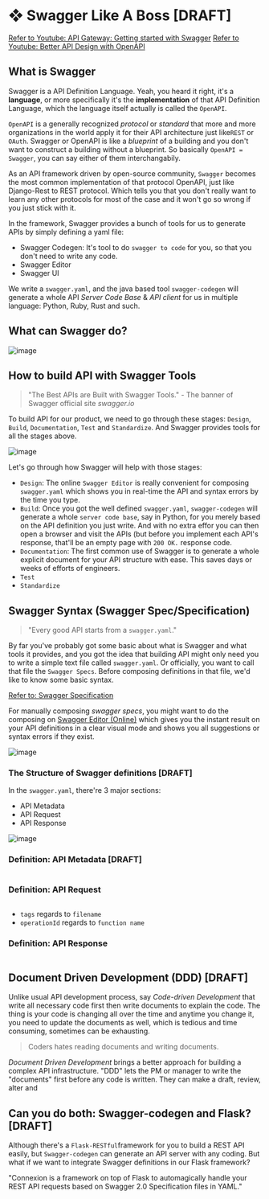 # ❖ Swagger Like A Boss [DRAFT]

[Refer to Youtube: API Gateway: Getting started with Swagger](https://www.youtube.com/watch?v=K4ftoyg31qs)
[Refer to Youtube: Better API Design with OpenAPI](https://www.youtube.com/watch?v=uBs6dfUgxcI)

## What is Swagger

Swagger is a API Definition Language. Yeah, you heard it right, it's a **language**, or more specifically it's the **implementation** of that API Definition Language, which the language itself actually is called the `OpenAPI`.

`OpenAPI` is a generally recognized _protocol_ or _standard_ that more and more organizations in the world apply it for their API architecture just like`REST` or `OAuth`. Swagger or OpenAPI is like a _blueprint_ of a building and you don't want to construct a building without a blueprint.
So basically `OpenAPI = Swagger`, you can say either of them interchangabily.

As an API framework driven by open-source community, `Swagger` becomes the most common implementation of that protocol OpenAPI, just like Django-Rest to REST protocol. Which tells you that you don't really want to learn any other protocols for most of the case and it won't go so wrong if you just stick with it.

In the framework, Swagger provides a bunch of tools for us to generate APIs by simply defining a yaml file:
- Swagger Codegen: It's tool to do `swagger to code` for you, so that you don't need to write any code.
- Swagger Editor
- Swagger UI

We write a `swagger.yaml`, and the java based tool `swagger-codegen` will generate a whole API _Server Code Base_ & _API client_ for us in multiple language: Python, Ruby, Rust and such.


## What can Swagger do?

![image](https://user-images.githubusercontent.com/14041622/56081887-a45f3200-5e44-11e9-9aa7-65605f281379.png)



## How to build API with Swagger Tools

> "The Best APIs are Built with Swagger Tools." - The banner of Swagger official site _swagger.io_

To build API for our product, we need to go through these stages: `Design`, `Build`, `Documentation`, `Test` and `Standardize`. And Swagger provides tools for all the stages above.

![image](https://user-images.githubusercontent.com/14041622/56080663-5ba07c80-5e36-11e9-9441-63ab0eee2d6f.png)

Let's go through how Swagger will help with those stages:
- `Design`: The online `Swagger Editor` is really convenient for composing `swagger.yaml` which shows you in real-time the API and syntax errors by the time you type.
- `Build`: Once you got the well defined `swagger.yaml`, `swagger-codegen` will generate a whole `server code base`, say in Python, for you merely based on the API definition you just write. And with no extra effor you can then open a browser and visit the APIs (but before you implement each API's response, that'll be an empty page with `200 OK.` response code.
- `Documentation`: The first common use of Swagger is to generate a whole explicit document for your API structure with ease. This saves days or weeks of efforts of engineers.
- `Test`
- `Standardize`


## Swagger Syntax (Swagger Spec/Specification)

> "Every good API starts from a `swagger.yaml`."

By far you've probably got some basic about what is Swagger and what tools it provides, and you got the idea that building API might only need you to write a simple text file called `swagger.yaml`. Or officially, you want to call that file the `Swagger Specs`.
Before composing definitions in that file, we'd like to know some basic syntax.

[Refer to: Swagger Specification](https://swagger.io/docs/specification/basic-structure/)

For manually composing _swagger specs_, you might want to do the composing on [Swagger Editor (Online)](https://editor.swagger.io/) which gives you the instant result on your API definitions in a clear visual mode and shows you all suggestions or syntax errors if they exist.

![image](https://user-images.githubusercontent.com/14041622/56007503-87731380-5d0b-11e9-982a-494e3aa3d87c.png)


### The Structure of Swagger definitions [DRAFT]

In the `swagger.yaml`, there're 3 major sections:
- API Metadata
- API Request
- API Response

![image](https://user-images.githubusercontent.com/14041622/56081492-95768080-5e40-11e9-9cca-bdb65f645f37.png)


### Definition: API Metadata [DRAFT]

```yaml


```


### Definition: API Request


```yaml


```

- `tags` regards to `filename`
- `operationId` regards to `function name`


### Definition: API Response


```yaml


```



## Document Driven Development (DDD) [DRAFT]

Unlike usual API development process, say _Code-driven Development_ that write all necessary code first then write documents to explain the code. The thing is your code is changing all over the time and anytime you change it, you need to update the documents as well, which is tedious and time consuming, sometimes can be exhausting.

> Coders hates reading documents and writing documents.

_Document Driven Development_ brings a better approach for building a complex API infrastructure.
"DDD" lets the PM or manager to write the "documents" first before any code is written. They can make a draft, review, alter and 


## Can you do both: Swagger-codegen and Flask? [DRAFT]

Although there's a `Flask-RESTful`framework for you to build a REST API easily, but `Swagger-codegen` can generate an API server with any coding. But what if we want to integrate Swagger definitions in our Flask framework?

"Connexion is a framework on top of Flask to automagically handle your REST API requests based on Swagger 2.0 Specification files in YAML."